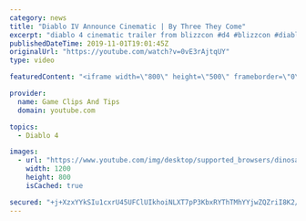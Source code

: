 ```yaml
---
category: news
title: "Diablo IV Announce Cinematic | By Three They Come"
excerpt: "diablo 4 cinematic trailer from blizzcon #d4 #blizzcon #diablo."
publishedDateTime: 2019-11-01T19:01:45Z
originalUrl: "https://youtube.com/watch?v=0vE3rAjtqUY"
type: video

featuredContent: "<iframe width=\"800\" height=\"500\" frameborder=\"0\" src=\"https://www.youtube.com/embed/0vE3rAjtqUY\" allow=\"accelerometer; autoplay; encrypted-media; gyroscope; picture-in-picture\" allowfullscreen></iframe>"

provider:
  name: Game Clips And Tips
  domain: youtube.com

topics:
  - Diablo 4

images:
  - url: "https://www.youtube.com/img/desktop/supported_browsers/dinosaur.png"
    width: 1200
    height: 800
    isCached: true

secured: "+j+XzxYYkSIu1cxrU45UFClUIkhoiNLXT7pP3KbxRYThTMhYYjwZQZriI8K2/AsUOGIqh3t93LGd/vevUJHIBPtpDh8HT884Gcwo5VbzEeQc+S3ZVFdTklJoi6KaOs6OCpmkhkHDiyqjhsLDV/YwUXQgvPBU+Q3g8QWvC0DYADufrpDghNftRkzn2nznO/c27jTZ8nPu/w+Ap/PdUyqh8OH6j4LQTEmzlkHiRSgxZ957Q6yA5e0bXzv86Y8k8P4RQDqHq/k/lqwfoQKcUe0ESW3YsdvrbLYGrnjMEiZM5TPwsw2R8aSfitne3g6pizysm0ya4sUHiEiJ/UL0wVH6oaJdo49f6n9A30XdQ6okxTwhpCn7o2fzqItcVhSEkuJaKuDvDUcyoGkwtXypKmf01Q==;Gv1QWBTg3ry0wBptn4JLwA=="
---
```


